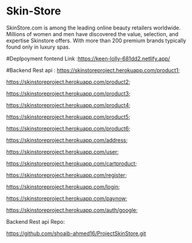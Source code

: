 # Skin-Store

SkinStore.com is among the leading online beauty retailers worldwide. Millions of women and men have discovered the value, selection, and expertise Skinstore offers. With more than 200 premium brands typically found only in luxury spas.

#Deplpoyment fontend Link :https://keen-lolly-681dd2.netlify.app/

#Backend Rest api :
https://skinstoreproject.herokuapp.com/product1;

https://skinstoreproject.herokuapp.com/product2;

https://skinstoreproject.herokuapp.com/product3;

https://skinstoreproject.herokuapp.com/product4;

https://skinstoreproject.herokuapp.com/product5;

https://skinstoreproject.herokuapp.com/product6;

https://skinstoreproject.herokuapp.com/address;

https://skinstoreproject.herokuapp.com/user;

https://skinstoreproject.herokuapp.com/cartproduct;

https://skinstoreproject.herokuapp.com/register;

https://skinstoreproject.herokuapp.com/login;

https://skinstoreproject.herokuapp.com/paynow;

https://skinstoreproject.herokuapp.com/auth/google;


Backend Rest api Repo: 

https://github.com/shoaib-ahmed16/ProjectSkinStore.git
